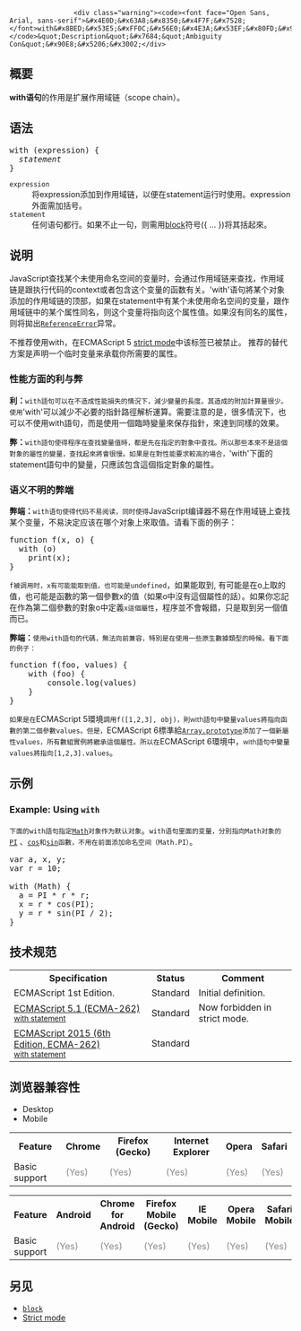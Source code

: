 
                
                  
                    <div class="warning"><code><font face="Open Sans, Arial, sans-serif">&#x4E0D;&#x63A8;&#x8350;&#x4F7F;&#x7528;</font>with&#x8BED;&#x53E5;&#xFF0C;&#x56E0;&#x4E3A;&#x53EF;&#x80FD;&#x9020;&#x6210;bug&#x6216;&#x8005;&#x6027;&#x80FD;&#x635F;&#x5931;&#x3002;&#x8BE6;&#x89C1;</code>&quot;Description&quot;&#x7684;&quot;Ambiguity Con&quot;&#x90E8;&#x5206;&#x3002;</div>

<div><section id="Quick_Links" class="Quick_links"><!-- --></section></div>

<h2 name="Summary" id="Summary">&#x6982;&#x8981;</h2>

<p><strong>with&#x8BED;&#x53E5;</strong>&#x7684;&#x4F5C;&#x7528;&#x662F;&#x6269;&#x5C55;&#x4F5C;&#x7528;&#x57DF;&#x94FE;&#xFF08;scope chain&#xFF09;&#x3002;</p>

<h2 name="Syntax" id="Syntax">&#x8BED;&#x6CD5;</h2>

<pre class="syntaxbox">with (expression) {
  <em>statement</em>
}
</pre>

<dl>
 <dt><code>expression</code></dt>
 <dd>&#x5C06;expression&#x6DFB;&#x52A0;&#x5230;&#x4F5C;&#x7528;&#x57DF;&#x94FE;&#xFF0C;&#x4EE5;&#x4FBF;&#x5728;statement&#x8FD0;&#x884C;&#x65F6;&#x4F7F;&#x7528;&#x3002;expression &#x5916;&#x9762;&#x9700;&#x52A0;&#x62EC;&#x53F7;&#x3002;</dd>
 <dt><code>statement</code></dt>
 <dd>&#x4EFB;&#x4F55;&#x8BED;&#x53E5;&#x90FD;&#x884C;&#x3002;&#x5982;&#x679C;&#x4E0D;&#x6B62;&#x4E00;&#x53E5;&#xFF0C;&#x5219;&#x9700;&#x7528;<a href="/en-US/docs/Web/JavaScript/Reference/Statements/block" title="JavaScript/Reference/Statements/block">block</a>&#x7B26;&#x53F7;({ ... })&#x5C06;&#x5176;&#x62EC;&#x8D77;&#x4F86;&#x3002;</dd>
</dl>

<h2 name="Description" id="Description">&#x8BF4;&#x660E;</h2>

<p>JavaScript&#x67E5;&#x627E;&#x67D0;&#x4E2A;&#x672A;&#x4F7F;&#x7528;&#x547D;&#x540D;&#x7A7A;&#x95F4;&#x7684;&#x53D8;&#x91CF;&#x65F6;&#xFF0C;&#x4F1A;&#x901A;&#x8FC7;&#x4F5C;&#x7528;&#x57DF;&#x94FE;&#x6765;&#x67E5;&#x627E;&#xFF0C;&#x4F5C;&#x7528;&#x57DF;&#x94FE;&#x662F;&#x8DDF;&#x6267;&#x884C;&#x4EE3;&#x7801;&#x7684;context&#x6216;&#x8005;&#x5305;&#x542B;&#x8FD9;&#x4E2A;&#x53D8;&#x91CF;&#x7684;&#x51FD;&#x6570;&#x6709;&#x5173;&#x3002;&apos;with&apos;&#x8BED;&#x53E5;&#x5C07;&#x67D0;&#x4E2A;&#x5BF9;&#x8C61;&#x6DFB;&#x52A0;&#x7684;&#x4F5C;&#x7528;&#x57DF;&#x94FE;&#x7684;&#x9876;&#x90E8;&#xFF0C;&#x5982;&#x679C;&#x5728;statement&#x4E2D;&#x6709;&#x67D0;&#x4E2A;&#x672A;&#x4F7F;&#x7528;&#x547D;&#x540D;&#x7A7A;&#x95F4;&#x7684;&#x53D8;&#x91CF;&#xFF0C;&#x8DDF;&#x4F5C;&#x7528;&#x57DF;&#x94FE;&#x4E2D;&#x7684;&#x67D0;&#x4E2A;&#x5C5E;&#x6027;&#x540C;&#x540D;&#xFF0C;&#x5219;&#x8FD9;&#x4E2A;&#x53D8;&#x91CF;&#x5C06;&#x6307;&#x5411;&#x8FD9;&#x4E2A;&#x5C5E;&#x6027;&#x503C;&#x3002;&#x5982;&#x679C;&#x6C92;&#x6709;&#x540C;&#x540D;&#x7684;&#x5C5E;&#x6027;&#xFF0C;&#x5219;&#x5C06;&#x62CB;&#x51FA;<a href="/zh-CN/docs/Web/JavaScript/Reference/Global_Objects/ReferenceError" title="ReferenceError&#xFF08;&#x5F15;&#x7528;&#x9519;&#x8BEF;&#xFF09; &#x5BF9;&#x8C61;&#x8868;&#x660E;&#x4E00;&#x4E2A;&#x4E0D;&#x5B58;&#x5728;&#x7684;&#x53D8;&#x91CF;&#x88AB;&#x5F15;&#x7528;&#x3002;"><code>ReferenceError</code></a>&#x5F02;&#x5E38;&#x3002;</p>

<div class="note">&#x4E0D;&#x63A8;&#x8350;&#x4F7F;&#x7528;with&#xFF0C;&#x5728;ECMAScript 5 <a href="/en-US/docs/Web/JavaScript/Reference/Functions_and_function_scope/Strict_mode" title="JavaScript/Strict mode">strict mode</a>&#x4E2D;&#x8BE5;&#x6807;&#x7B7E;&#x5DF2;&#x88AB;&#x7981;&#x6B62;&#x3002;&#xA0;&#x63A8;&#x8350;&#x7684;&#x66FF;&#x4EE3;&#x65B9;&#x6848;&#x662F;&#x58F0;&#x660E;&#x4E00;&#x4E2A;&#x4E34;&#x65F6;&#x53D8;&#x91CF;&#x6765;&#x627F;&#x8F7D;&#x4F60;&#x6240;&#x9700;&#x8981;&#x7684;&#x5C5E;&#x6027;&#x3002;</div>

<h3 id="&#x6027;&#x80FD;&#x65B9;&#x9762;&#x7684;&#x5229;&#x4E0E;&#x5F0A;">&#x6027;&#x80FD;&#x65B9;&#x9762;&#x7684;&#x5229;&#x4E0E;&#x5F0A;</h3>

<p><strong>&#x5229;&#xFF1A;</strong><code>with&#x8A9E;&#x53E5;&#x53EF;&#x4EE5;&#x5728;&#x4E0D;&#x9020;&#x6210;&#x6027;&#x80FD;&#x640D;&#x5931;&#x7684;&#x60C5;&#x6CC1;&#x4E0B;&#xFF0C;&#x6E1B;&#x5C11;&#x8B8A;&#x91CF;&#x7684;&#x9577;&#x5EA6;&#x3002;&#x5176;&#x9020;&#x6210;&#x7684;&#x9644;&#x52A0;&#x8A08;&#x7B97;&#x91CF;&#x5F88;&#x5C11;&#x3002;&#x4F7F;&#x7528;</code>&apos;with&apos;&#x53EF;&#x4EE5;&#x6E1B;&#x5C11;&#x4E0D;&#x5FC5;&#x8981;&#x7684;&#x6307;&#x91DD;&#x8DEF;&#x5F91;&#x89E3;&#x6790;&#x904B;&#x7B97;&#x3002;&#x9700;&#x8981;&#x6CE8;&#x610F;&#x7684;&#x662F;&#xFF0C;&#x5F88;&#x591A;&#x60C5;&#x6CC1;&#x4E0B;&#xFF0C;&#x4E5F;&#x53EF;&#x4EE5;&#x4E0D;&#x4F7F;&#x7528;with&#x8A9E;&#x53E5;&#xFF0C;&#x800C;&#x662F;&#x4F7F;&#x7528;&#x4E00;&#x500B;&#x81E8;&#x6642;&#x8B8A;&#x91CF;&#x4F86;&#x4FDD;&#x5B58;&#x6307;&#x91DD;&#xFF0C;&#x4F86;&#x9054;&#x5230;&#x540C;&#x6A23;&#x7684;&#x6548;&#x679C;&#x3002;</p>

<p><strong>&#x5F0A;&#xFF1A;</strong><code>with&#x8A9E;&#x53E5;&#x4F7F;&#x5F97;&#x7A0B;&#x5E8F;&#x5728;&#x67E5;&#x627E;&#x8B8A;&#x91CF;&#x503C;&#x6642;&#xFF0C;&#x90FD;&#x662F;&#x5148;&#x5728;&#x6307;&#x5B9A;&#x7684;&#x5C0D;&#x8C61;&#x4E2D;&#x67E5;&#x627E;&#x3002;&#x6240;&#x4EE5;&#x90A3;&#x4E9B;&#x672C;&#x4F86;&#x4E0D;&#x662F;&#x9019;&#x500B;&#x5C0D;&#x8C61;&#x7684;&#x5C6C;&#x6027;&#x7684;&#x8B8A;&#x91CF;&#xFF0C;&#x67E5;&#x627E;&#x8D77;&#x4F86;&#x5C07;&#x6703;&#x5F88;&#x6162;&#x3002;&#x5982;&#x679C;&#x662F;&#x5728;&#x5C0D;&#x6027;&#x80FD;&#x8981;&#x6C42;&#x8F03;&#x9AD8;&#x7684;&#x5834;&#x5408;&#xFF0C;</code>&apos;with&apos;&#x4E0B;&#x9762;&#x7684;statement&#x8A9E;&#x53E5;&#x4E2D;&#x7684;&#x8B8A;&#x91CF;&#xFF0C;&#x53EA;&#x61C9;&#x8A72;&#x5305;&#x542B;&#x9019;&#x500B;&#x6307;&#x5B9A;&#x5C0D;&#x8C61;&#x7684;&#x5C6C;&#x6027;&#x3002;</p>

<h3 id="&#x8BED;&#x4E49;&#x4E0D;&#x660E;&#x7684;&#x5F0A;&#x7AEF;">&#x8BED;&#x4E49;&#x4E0D;&#x660E;&#x7684;&#x5F0A;&#x7AEF;</h3>

<p><strong>&#x5F0A;&#x7AEF;&#xFF1A;</strong><code>with&#x8BED;&#x53E5;&#x4F7F;&#x5F97;&#x4EE3;&#x7801;&#x4E0D;&#x6613;&#x9605;&#x8BFB;&#xFF0C;&#x540C;&#x65F6;&#x4F7F;&#x5F97;</code>JavaScript&#x7F16;&#x8BD1;&#x5668;&#x4E0D;&#x6613;&#x5728;&#x4F5C;&#x7528;&#x57DF;&#x94FE;&#x4E0A;&#x67E5;&#x627E;&#x67D0;&#x4E2A;&#x53D8;&#x91CF;&#xFF0C;&#x4E0D;&#x6613;&#x6C7A;&#x5B9A;&#x5E94;&#x8BE5;&#x5728;&#x54EA;&#x4E2A;&#x5BF9;&#x8C61;&#x4E0A;&#x4F86;&#x53D6;&#x503C;&#x3002;&#x8BF7;&#x770B;&#x4E0B;&#x9762;&#x7684;&#x4F8B;&#x5B50;&#xFF1A;</p>

<pre class="brush: js">function f(x, o) {
  with (o) 
    print(x);
}</pre>

<p><code>f&#x88AB;&#x8C03;&#x7528;&#x65F6;&#xFF0C;</code><code>x&#x6709;&#x53EF;&#x80FD;&#x80FD;&#x53D6;&#x5230;&#x503C;&#xFF0C;&#x4E5F;&#x53EF;&#x80FD;&#x662F;undefined</code>&#xFF0C;&#x5982;&#x679C;&#x80FD;&#x53D6;&#x5230;, &#x6709;&#x53EF;&#x80FD;&#x662F;&#x5728;o&#x4E0A;&#x53D6;&#x7684;&#x503C;&#xFF0C;&#x4E5F;&#x53EF;&#x80FD;&#x662F;&#x51FD;&#x6578;&#x7684;&#x7B2C;&#x4E00;&#x500B;&#x53C3;&#x6578;x&#x7684;&#x503C;&#xFF08;&#x5982;&#x679C;o&#x4E2D;&#x6C92;&#x6709;&#x9019;&#x500B;&#x5C6C;&#x6027;&#x7684;&#x8A71;&#xFF09;&#x3002;&#x5982;&#x679C;&#x4F60;&#x5FD8;&#x8A18;&#x5728;&#x4F5C;&#x70BA;&#x7B2C;&#x4E8C;&#x500B;&#x53C3;&#x6578;&#x7684;&#x5C0D;&#x8C61;o&#x4E2D;&#x5B9A;&#x7FA9;<code>x&#x9019;&#x500B;&#x5C6C;&#x6027;</code>&#xFF0C;&#x7A0B;&#x5E8F;&#x4E26;&#x4E0D;&#x6703;&#x5831;&#x932F;&#xFF0C;&#x53EA;&#x662F;&#x53D6;&#x5230;&#x53E6;&#x4E00;&#x500B;&#x503C;&#x800C;&#x5DF2;&#x3002;</p>

<p><strong>&#x5F0A;&#x7AEF;&#xFF1A;</strong><code>&#x4F7F;&#x7528;</code><code>with&#x8A9E;&#x53E5;&#x7684;&#x4EE3;&#x78BC;&#xFF0C;&#x7121;&#x6CD5;&#x5411;&#x524D;&#x517C;&#x5BB9;&#xFF0C;&#x7279;&#x5225;&#x662F;&#x5728;&#x4F7F;&#x7528;&#x4E00;&#x4E9B;&#x539F;&#x751F;&#x6578;&#x64DA;&#x985E;&#x578B;&#x7684;&#x6642;&#x5019;&#x3002;&#x770B;&#x4E0B;&#x9762;&#x7684;&#x4F8B;&#x5B50;&#xFF1A;</code></p>

<div>
<pre class="brush:js">function f(foo, values) {
    with (foo) {
        console.log(values)
    }
}
</pre>

<p><code><font face="Open Sans, Arial, sans-serif">&#x5982;&#x679C;&#x662F;&#x5728;</font></code>ECMAScript 5&#x74B0;&#x5883;<code><font face="Open Sans, Arial, sans-serif">&#x8ABF;&#x7528;</font>f([1,2,3], obj)&#xFF0C;<font face="Open Sans, Arial, sans-serif">&#x5247;with&#x8A9E;&#x53E5;&#x4E2D;&#x8B8A;&#x91CF;</font></code><code>values&#x5C07;&#x6307;&#x5411;&#x51FD;&#x6578;&#x7684;&#x7B2C;&#x4E8C;&#x500B;&#x53C3;&#x6578;values&#x3002;&#x4F46;&#x662F;&#xFF0C;</code>ECMAScript 6&#x6A19;&#x6E96;&#x7D66;<code><a href="/en-US/docs/Web/JavaScript/Reference/Global_Objects/Array/prototype">Array.prototype</a>&#x6DFB;&#x52A0;&#x4E86;&#x4E00;&#x500B;&#x65B0;&#x5C6C;&#x6027;values&#xFF0C;&#x6240;&#x6709;&#x6578;&#x7D44;&#x5BE6;&#x4F8B;&#x5C07;&#x7E7C;&#x627F;&#x9019;&#x500B;&#x5C6C;&#x6027;&#x3002;&#x6240;&#x4EE5;&#x5728;</code>ECMAScript 6&#x74B0;&#x5883;&#x4E2D;&#xFF0C;<code><font face="Open Sans, Arial, sans-serif">with&#x8A9E;&#x53E5;&#x4E2D;&#x8B8A;&#x91CF;</font></code><code>values&#x5C07;&#x6307;&#x5411;</code><code>[1,2,3].values</code>&#x3002;</p>
</div>

<h2 name="Examples" id="Examples">&#x793A;&#x4F8B;</h2>

<h3 name="Example:_Using_with" id="Example:_Using_with">Example: Using <code>with</code></h3>

<p><code><font face="Open Sans, Arial, sans-serif">&#x4E0B;&#x9762;&#x7684;</font>with&#x8A9E;&#x53E5;<font face="Open Sans, Arial, sans-serif">&#x6307;&#x5B9A;</font></code><code><a href="/en-US/docs/Web/JavaScript/Reference/Global_Objects/Math" title="JavaScript/Reference/Global_Objects/Math">Math</a>&#x5BF9;&#x8C61;&#x4F5C;&#x4E3A;&#x9ED8;&#x8BA4;&#x5BF9;&#x8C61;</code>&#x3002;<code>with&#x8BED;&#x53E5;&#x91CC;&#x9762;&#x7684;&#x53D8;&#x91CF;&#xFF0C;&#x5206;&#x5225;&#x6307;&#x5411;Math&#x5BF9;&#x8C61;&#x7684;</code><a href="/en-US/docs/Web/JavaScript/Reference/Global_Objects/Math/PI" title="JavaScript/Reference/Global_Objects/Math/PI"><code>PI</code></a>&#xA0;&#x3001;<code><a href="/en-US/docs/Web/JavaScript/Reference/Global_Objects/Math/cos" title="JavaScript/Reference/Global_Objects/Math/cos">cos</a><font face="Open Sans, Arial, sans-serif">&#x548C;</font></code><code><a href="/en-US/docs/Web/JavaScript/Reference/Global_Objects/Math/sin" title="JavaScript/Reference/Global_Objects/Math/sin">sin</a>&#x51FD;&#x6578;&#xFF0C;&#x4E0D;&#x7528;&#x5728;&#x524D;&#x9762;&#x6DFB;&#x52A0;&#x547D;&#x540D;&#x7A7A;&#x95F4;&#xFF08;Math.PI&#xFF09;</code>&#x3002;</p>

<pre class="brush:js">var a, x, y;
var r = 10;

with (Math) {
  a = PI * r * r;
  x = r * cos(PI);
  y = r * sin(PI / 2);
}</pre>

<h2 id="&#x6280;&#x672F;&#x89C4;&#x8303;">&#x6280;&#x672F;&#x89C4;&#x8303;</h2>

<table class="standard-table">
 <tbody>
  <tr>
   <th scope="col">Specification</th>
   <th scope="col">Status</th>
   <th scope="col">Comment</th>
  </tr>
  <tr>
   <td>ECMAScript 1st Edition.</td>
   <td>Standard</td>
   <td>Initial definition.</td>
  </tr>
  <tr>
   <td><a href="http://www.ecma-international.org/ecma-262/5.1/#sec-12.10" class="external" lang="en" hreflang="en">ECMAScript 5.1 (ECMA-262)<br><small lang="zh-CN">with statement</small></a></td>
   <td><span class="spec-Standard">Standard</span></td>
   <td>Now forbidden in strict mode.</td>
  </tr>
  <tr>
   <td><a href="http://www.ecma-international.org/ecma-262/6.0/#sec-with-statement" class="external" lang="en" hreflang="en">ECMAScript 2015 (6th Edition, ECMA-262)<br><small lang="zh-CN">with statement</small></a></td>
   <td><span class="spec-Standard">Standard</span></td>
   <td>&#xA0;</td>
  </tr>
 </tbody>
</table>

<h2 id="&#x6D4F;&#x89C8;&#x5668;&#x517C;&#x5BB9;&#x6027;">&#x6D4F;&#x89C8;&#x5668;&#x517C;&#x5BB9;&#x6027;</h2>

<p></p><div class="htab"> 
    <a name="AutoCompatibilityTable" id="AutoCompatibilityTable"></a> 
    <ul> 
        <li class="selected"><a>Desktop</a></li> 
        <li><a>Mobile</a></li> 
    </ul> 
</div><p></p>

<div id="compat-desktop">
<table class="compat-table">
 <tbody>
  <tr>
   <th>Feature</th>
   <th>Chrome</th>
   <th>Firefox (Gecko)</th>
   <th>Internet Explorer</th>
   <th>Opera</th>
   <th>Safari</th>
  </tr>
  <tr>
   <td>Basic support</td>
   <td><span title="Please update this with the earliest version of support." style="color: #888;">(Yes)</span></td>
   <td><span title="Please update this with the earliest version of support." style="color: #888;">(Yes)</span></td>
   <td><span title="Please update this with the earliest version of support." style="color: #888;">(Yes)</span></td>
   <td><span title="Please update this with the earliest version of support." style="color: #888;">(Yes)</span></td>
   <td><span title="Please update this with the earliest version of support." style="color: #888;">(Yes)</span></td>
  </tr>
 </tbody>
</table>
</div>

<div id="compat-mobile">
<table class="compat-table">
 <tbody>
  <tr>
   <th>Feature</th>
   <th>Android</th>
   <th>Chrome for Android</th>
   <th>Firefox Mobile (Gecko)</th>
   <th>IE Mobile</th>
   <th>Opera Mobile</th>
   <th>Safari Mobile</th>
  </tr>
  <tr>
   <td>Basic support</td>
   <td><span title="Please update this with the earliest version of support." style="color: #888;">(Yes)</span></td>
   <td><span title="Please update this with the earliest version of support." style="color: #888;">(Yes)</span></td>
   <td><span title="Please update this with the earliest version of support." style="color: #888;">(Yes)</span></td>
   <td><span title="Please update this with the earliest version of support." style="color: #888;">(Yes)</span></td>
   <td><span title="Please update this with the earliest version of support." style="color: #888;">(Yes)</span></td>
   <td><span title="Please update this with the earliest version of support." style="color: #888;">(Yes)</span></td>
  </tr>
 </tbody>
</table>
</div>

<h2 name="See_also" id="See_also">&#x53E6;&#x89C1;</h2>

<ul>
 <li><a href="/zh-CN/docs/Web/JavaScript/Reference/Statements/block" title="&#x8BED;&#x53E5;&#x5757; (&#x6216;&#x5176;&#x4ED6;&#x8BED;&#x8A00;&#x4E2D;&#x7684;&#xA0;&#x590D;&#x5408;&#x8BED;&#x53E5;) &#x7528;&#x6765;&#x7EC4;&#x7EC7;&#x96F6;&#x4E2A;&#x6216;&#x591A;&#x6761;&#x8BED;&#x53E5;. &#x7528;&#x4E00;&#x5BF9;&#x82B1;&#x62EC;&#x53F7;&#x754C;&#x5B9A;&#x8BED;&#x53E5;&#x5757;."><code>block</code></a></li>
 <li><a href="/en-US/docs/Web/JavaScript/Reference/Functions_and_function_scope/Strict_mode">Strict mode</a></li>
</ul>

                  
                
              